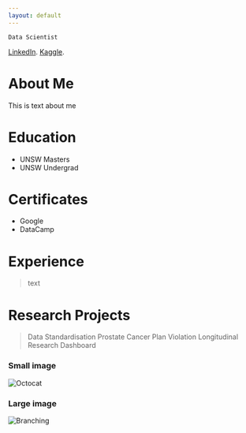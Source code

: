 ```yaml
---
layout: default
---
```


```
Data Scientist
```

[LinkedIn](https://www.linkedin.com/in/philliphungerford/).
[Kaggle](https://www.kaggle.com/philastotle).


# About Me

This is text about me

# Education

- UNSW Masters 
- UNSW Undergrad

# Certificates
- Google
- DataCamp

# Experience

> text

# Research Projects

> Data Standardisation
> Prostate Cancer Plan Violation 
> Longitudinal Research Dashboard

### Small image

![Octocat](https://github.githubassets.com/images/icons/emoji/octocat.png)

### Large image

![Branching](https://guides.github.com/activities/hello-world/branching.png)
